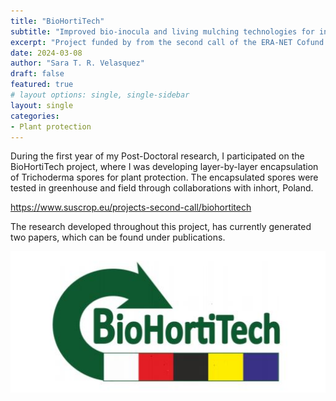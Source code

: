 ```yaml
---
title: "BioHortiTech"
subtitle: "Improved bio-inocula and living mulching technologies for integrated management of horticultural crops"
excerpt: "Project funded by from the second call of the ERA-NET Cofund SusCrop, which received funding from the European Union’s Horizon 2020 research and innovation programme under grant agreement No 771134. "
date: 2024-03-08
author: "Sara T. R. Velasquez"
draft: false
featured: true
# layout options: single, single-sidebar
layout: single
categories:
- Plant protection
---
```


During the first year of my Post-Doctoral research, I participated on the BioHortiTech project, where I was developing layer-by-layer encapsulation of Trichoderma spores for plant protection. The encapsulated spores were tested in greenhouse and field through collaborations with inhort, Poland. 

https://www.suscrop.eu/projects-second-call/biohortitech  

The research developed throughout this project, has currently generated two papers, which can be found under publications. 

![](featured.jpg)